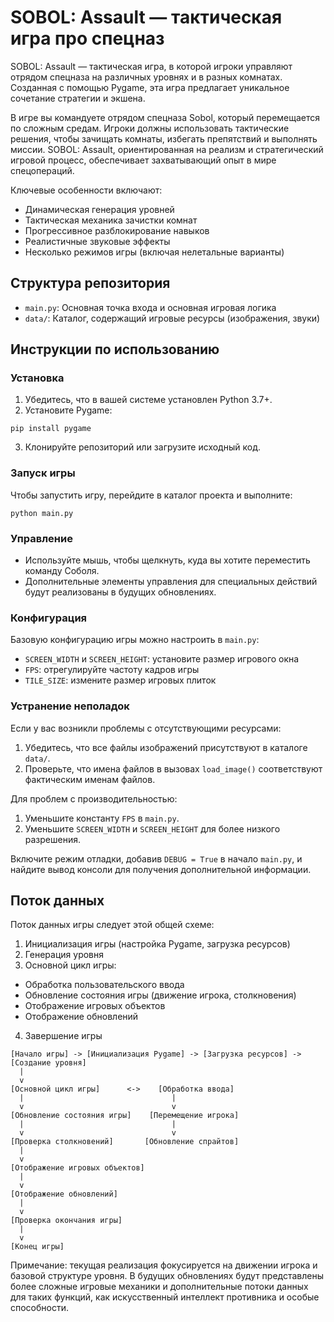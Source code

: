 # SOBOL: Assault — тактическая игра про спецназ

SOBOL: Assault — тактическая игра, в которой игроки управляют отрядом спецназа на различных уровнях и в разных комнатах. Созданная с помощью Pygame, эта игра предлагает уникальное сочетание стратегии и экшена.

В игре вы командуете отрядом спецназа Sobol, который перемещается по сложным средам. Игроки должны использовать тактические решения, чтобы зачищать комнаты, избегать препятствий и выполнять миссии. SOBOL: Assault, ориентированная на реализм и стратегический игровой процесс, обеспечивает захватывающий опыт в мире спецопераций.

Ключевые особенности включают:
- Динамическая генерация уровней
- Тактическая механика зачистки комнат
- Прогрессивное разблокирование навыков
- Реалистичные звуковые эффекты
- Несколько режимов игры (включая нелетальные варианты)

## Структура репозитория

- `main.py`: Основная точка входа и основная игровая логика
- `data/`: Каталог, содержащий игровые ресурсы (изображения, звуки)

## Инструкции по использованию

### Установка

1. Убедитесь, что в вашей системе установлен Python 3.7+.
2. Установите Pygame:
```
pip install pygame
```
3. Клонируйте репозиторий или загрузите исходный код.

### Запуск игры

Чтобы запустить игру, перейдите в каталог проекта и выполните:

```
python main.py
```

### Управление

- Используйте мышь, чтобы щелкнуть, куда вы хотите переместить команду Соболя.
- Дополнительные элементы управления для специальных действий будут реализованы в будущих обновлениях.

### Конфигурация

Базовую конфигурацию игры можно настроить в `main.py`:

- `SCREEN_WIDTH` и `SCREEN_HEIGHT`: установите размер игрового окна
- `FPS`: отрегулируйте частоту кадров игры
- `TILE_SIZE`: измените размер игровых плиток

### Устранение неполадок

Если у вас возникли проблемы с отсутствующими ресурсами:
1. Убедитесь, что все файлы изображений присутствуют в каталоге `data/`.
2. Проверьте, что имена файлов в вызовах `load_image()` соответствуют фактическим именам файлов.

Для проблем с производительностью:
1. Уменьшите константу `FPS` в `main.py`.
2. Уменьшите `SCREEN_WIDTH` и `SCREEN_HEIGHT` для более низкого разрешения.

Включите режим отладки, добавив `DEBUG = True` в начало `main.py`, и найдите вывод консоли для получения дополнительной информации.

## Поток данных

Поток данных игры следует этой общей схеме:

1. Инициализация игры (настройка Pygame, загрузка ресурсов)
2. Генерация уровня
3. Основной цикл игры:
- Обработка пользовательского ввода
- Обновление состояния игры (движение игрока, столкновения)
- Отображение игровых объектов
- Отображение обновлений
4. Завершение игры

```
[Начало игры] -> [Инициализация Pygame] -> [Загрузка ресурсов] -> [Создание уровня]
  |
  v
[Основной цикл игры]      <->    [Обработка ввода]
  |                                 |
  v                                 v
[Обновление состояния игры]    [Перемещение игрока]
  |                                 |
  v                                 v
[Проверка столкновений]       [Обновление спрайтов]
  |
  v
[Отображение игровых объектов]
  |
  v
[Отображение обновлений]
  |
  v
[Проверка окончания игры]
  |
  v
[Конец игры]
```

Примечание: текущая реализация фокусируется на движении игрока и базовой структуре уровня. В будущих обновлениях будут представлены более сложные игровые механики и дополнительные потоки данных для таких функций, как искусственный интеллект противника и особые способности.
